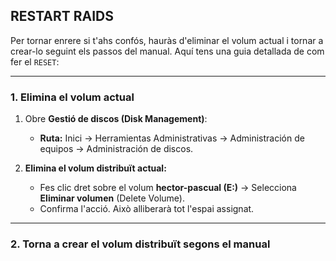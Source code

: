 ## **RESTART RAIDS**
Per tornar enrere si t'ahs confós, hauràs d'eliminar el volum actual i tornar a crear-lo seguint els passos del manual. Aquí tens una guia detallada de com fer el `RESET`:

---

### **1. Elimina el volum actual**
1. Obre **Gestió de discos (Disk Management)**:
   - **Ruta:** Inici → Herramientas Administrativas → Administración de equipos → Administración de discos.

2. **Elimina el volum distribuït actual:**
   - Fes clic dret sobre el volum **hector-pascual (E:)** → Selecciona **Eliminar volumen** (Delete Volume).
   - Confirma l'acció. Això alliberarà tot l'espai assignat.

---

### **2. Torna a crear el volum distribuït segons el manual**